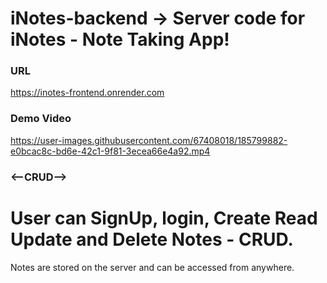 # iNotes-backend -> Server code for iNotes - Note Taking App!

### URL

https://inotes-frontend.onrender.com

### Demo Video

https://user-images.githubusercontent.com/67408018/185799882-e0bcac8c-bd6e-42c1-9f81-3ecea66e4a92.mp4

### <--CRUD-->

# User can SignUp, login, Create Read Update and Delete Notes - CRUD.

Notes are stored on the server and can be accessed from anywhere.
